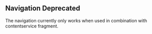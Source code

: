 <h2>Navigation <span class="status deprecated">Deprecated</span></h2>

The navigation currently only works when used in combination with contentservice fragment.

<style>
#navigation .sample{
background-color: #f4f4f4;
}
</style>